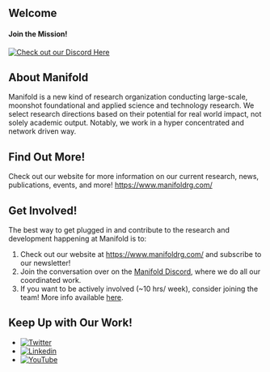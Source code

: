 ## Welcome

#### Join the Mission!
[![Check out our Discord Here](https://dcbadge.vercel.app/api/server/a8uDbxzEbM)](https://discord.gg/a8uDbxzEbM)

## About Manifold
Manifold is a new kind of research organization conducting large-scale, moonshot foundational and applied science and technology research. We select research directions based on their potential for real world impact, not solely academic output. Notably, we work in a hyper concentrated and network driven way.

## Find Out More!
Check out our website for more information on our current research, news, publications, events, and more!
https://www.manifoldrg.com/

## Get Involved!
The best way to get plugged in and contribute to the research and development happening at Manifold is to:
1. Check out our website at https://www.manifoldrg.com/ and subscribe to our newsletter! 
2. Join the conversation over on the [Manifold Discord](https://discord.gg/a8uDbxzEbM), where we do all our coordinated work.
3. If you want to be actively involved (~10 hrs/ week), consider joining the team! More info available [here](https://www.manifoldrg.com/opportunities/).
 
## Keep Up with Our Work!
 - [![Twitter](https://img.shields.io/twitter/url/https/twitter.com/ManifoldRG.svg?style=social&label=Follow%20%40ManifoldRG)](https://twitter.com/ManifoldRG)
 - [![Linkedin](https://img.shields.io/badge/LinkedIn-0077B5?style=for-the-badge&logo=linkedin&logoColor=white)](https://www.linkedin.com/company/manifold-research-group/)
 - [![YouTube](https://img.shields.io/badge/YouTube-red)](https://www.youtube.com/@ManifoldResearch)

